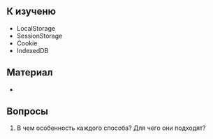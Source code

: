 ## К изученю
- LocalStorage
- SessionStorage
- Cookie
- IndexedDB
## Материал
- 
## Вопросы
1. В чем особенность каждого способа? Для чего они подходят?